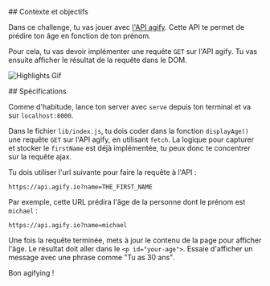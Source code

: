 ## Contexte et objectifs

Dans ce challenge, tu vas jouer avec [l'API agify](https://agify.io/). Cette API te permet de prédire ton âge en fonction de ton prénom.

Pour cela, tu vas devoir implémenter une requête `GET` sur l'API agify. Tu vas ensuite afficher le résultat de la requête dans le DOM.

![Highlights Gif](https://raw.githubusercontent.com/lewagon/fullstack-images/master/frontend/your-age-from-your-name.gif)

## Spécifications

Comme d'habitude, lance ton server avec `serve` depuis ton terminal et va sur `localhost:8000`.

Dans le fichier `lib/index.js`, tu dois coder dans la fonction `displayAge()` une requête `GET` sur l'API agify, en utilisant `fetch`. La logique pour capturer et stocker le `firstName` est déjà implémentée, tu peux donc te concentrer sur la requête ajax.

Tu dois utiliser l'url suivante pour faire la requête à l'API :

```
https://api.agify.io?name=THE_FIRST_NAME
```

Par exemple, cette URL prédira l'âge de la personne dont le prénom est `michael` :

```
https://api.agify.io?name=michael
```

Une fois la requête terminée, mets à jour le contenu de la page pour afficher l'âge. Le résultat doit aller dans le `<p id="your-age">`. Essaie d'afficher un message avec une phrase comme "Tu as 30 ans".

Bon agifying !

